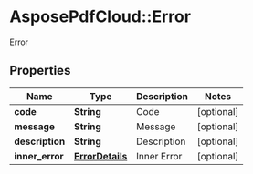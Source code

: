 ﻿# AsposePdfCloud::Error
Error

## Properties
Name | Type | Description | Notes
------------ | ------------- | ------------- | -------------
**code** | **String** | Code              | [optional] 
**message** | **String** | Message              | [optional] 
**description** | **String** | Description              | [optional] 
**inner_error** | [**ErrorDetails**](ErrorDetails.md) | Inner Error              | [optional] 


